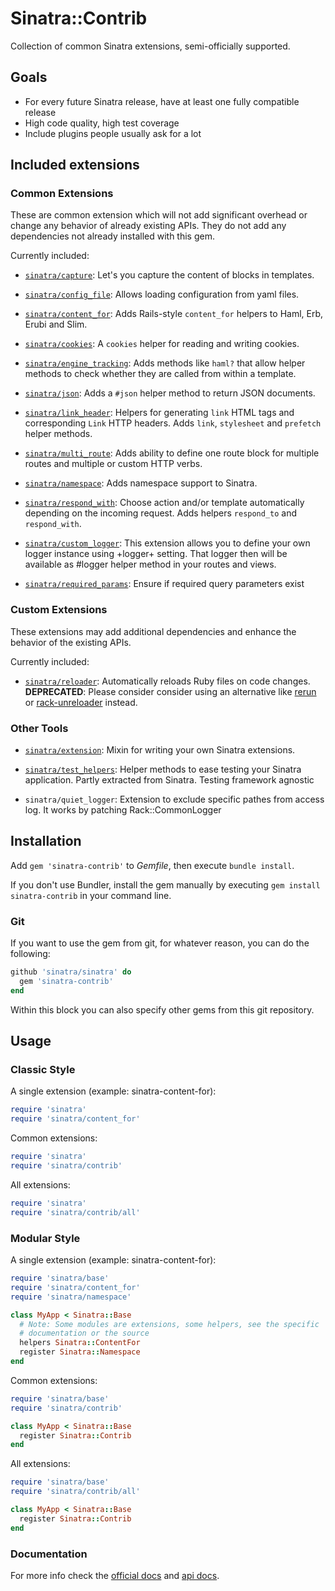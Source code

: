 # Sinatra::Contrib

Collection of common Sinatra extensions, semi-officially supported.

## Goals

* For every future Sinatra release, have at least one fully compatible release
* High code quality, high test coverage
* Include plugins people usually ask for a lot

## Included extensions

### Common Extensions

These are common extension which will not add significant overhead or change any
behavior of already existing APIs. They do not add any dependencies not already
installed with this gem.

Currently included:

* [`sinatra/capture`][sinatra-capture]: Let's you capture the content of blocks in templates.

* [`sinatra/config_file`][sinatra-config-file]: Allows loading configuration from yaml files.

* [`sinatra/content_for`][sinatra-content-for]: Adds Rails-style `content_for` helpers to Haml, Erb, Erubi
  and Slim.

* [`sinatra/cookies`][sinatra-cookies]: A `cookies` helper for reading and writing cookies.

* [`sinatra/engine_tracking`][sinatra-engine-tracking]: Adds methods like `haml?` that allow helper
  methods to check whether they are called from within a template.

* [`sinatra/json`][sinatra-json]: Adds a `#json` helper method to return JSON documents.

* [`sinatra/link_header`][sinatra-link-header]: Helpers for generating `link` HTML tags and
  corresponding `Link` HTTP headers. Adds `link`, `stylesheet` and `prefetch`
  helper methods.

* [`sinatra/multi_route`][sinatra-multi-route]: Adds ability to define one route block for multiple
  routes and multiple or custom HTTP verbs.

* [`sinatra/namespace`][sinatra-namespace]: Adds namespace support to Sinatra.

* [`sinatra/respond_with`][sinatra-respond-with]: Choose action and/or template automatically
  depending on the incoming request. Adds helpers `respond_to` and
  `respond_with`.

* [`sinatra/custom_logger`][sinatra-custom-logger]: This extension allows you to define your own
  logger instance using +logger+ setting. That logger then will
  be available as #logger helper method in your routes and views.

* [`sinatra/required_params`][sinatra-required-params]: Ensure if required query parameters exist

### Custom Extensions

These extensions may add additional dependencies and enhance the behavior of the
existing APIs.

Currently included:

* [`sinatra/reloader`][sinatra-reloader]: Automatically reloads Ruby files on code changes. **DEPRECATED**: Please consider
consider using an alternative like [rerun](https://github.com/alexch/rerun) or
[rack-unreloader](https://github.com/jeremyevans/rack-unreloader) instead.

### Other Tools

* [`sinatra/extension`][sinatra-extension]: Mixin for writing your own Sinatra extensions.

* [`sinatra/test_helpers`][sinatra-test-helpers]: Helper methods to ease testing your Sinatra
  application. Partly extracted from Sinatra. Testing framework agnostic

* `sinatra/quiet_logger`: Extension to exclude specific pathes from access log.
  It works by patching Rack::CommonLogger

## Installation

Add `gem 'sinatra-contrib'` to *Gemfile*, then execute `bundle install`.

If you don't use Bundler, install the gem manually by executing `gem install sinatra-contrib` in your command line.

### Git

If you want to use the gem from git, for whatever reason, you can do the following:

```ruby
github 'sinatra/sinatra' do
  gem 'sinatra-contrib'
end
```

Within this block you can also specify other gems from this git repository.

## Usage

### Classic Style

A single extension (example: sinatra-content-for):

``` ruby
require 'sinatra'
require 'sinatra/content_for'
```

Common extensions:

``` ruby
require 'sinatra'
require 'sinatra/contrib'
```

All extensions:

``` ruby
require 'sinatra'
require 'sinatra/contrib/all'
```

### Modular Style

A single extension (example: sinatra-content-for):

``` ruby
require 'sinatra/base'
require 'sinatra/content_for'
require 'sinatra/namespace'

class MyApp < Sinatra::Base
  # Note: Some modules are extensions, some helpers, see the specific
  # documentation or the source
  helpers Sinatra::ContentFor
  register Sinatra::Namespace
end
```

Common extensions:

``` ruby
require 'sinatra/base'
require 'sinatra/contrib'

class MyApp < Sinatra::Base
  register Sinatra::Contrib
end
```

All extensions:

``` ruby
require 'sinatra/base'
require 'sinatra/contrib/all'

class MyApp < Sinatra::Base
  register Sinatra::Contrib
end
```

### Documentation

For more info check the [official docs](http://www.sinatrarb.com/contrib/) and
[api docs](https://www.rubydoc.info/gems/sinatra-contrib).

[sinatra-reloader]: http://www.sinatrarb.com/contrib/reloader
[sinatra-namespace]: http://www.sinatrarb.com/contrib/namespace
[sinatra-content-for]: http://www.sinatrarb.com/contrib/content_for
[sinatra-cookies]: http://www.sinatrarb.com/contrib/cookies
[sinatra-streaming]: http://www.sinatrarb.com/contrib/streaming
[sinatra-webdav]: http://www.sinatrarb.com/contrib/webdav
[sinatra-runner]: http://www.sinatrarb.com/contrib/runner
[sinatra-extension]: http://www.sinatrarb.com/contrib/extension
[sinatra-test-helpers]: https://github.com/sinatra/sinatra/blob/master/sinatra-contrib/lib/sinatra/test_helpers.rb
[sinatra-required-params]: http://www.sinatrarb.com/contrib/required_params
[sinatra-custom-logger]: http://www.sinatrarb.com/contrib/custom_logger
[sinatra-multi-route]: http://www.sinatrarb.com/contrib/multi_route
[sinatra-json]: http://www.sinatrarb.com/contrib/json
[sinatra-respond-with]: http://www.sinatrarb.com/contrib/respond_with
[sinatra-config-file]: http://www.sinatrarb.com/contrib/config_file
[sinatra-link-header]: http://www.sinatrarb.com/contrib/link_header
[sinatra-capture]: http://www.sinatrarb.com/contrib/capture
[sinatra-engine-tracking]: https://github.com/sinatra/sinatra/blob/master/sinatra-contrib/lib/sinatra/engine_tracking.rb

